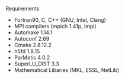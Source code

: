 Requirements 

  * Fortran90, C, C++ (GNU, Intel, Clang)
  * MPI compilers (mpich 1.41p, impi)
  * Automake 1.14.1
  * Autoconf 2.69
  * Cmake 2.8.12.2
  * h5fd 1.8.15
  * ParMetis 4.0.2
  * SuperLU_DIST 3.3
  * Mathematical Libaries (MKL, ESSL, NetLib)
